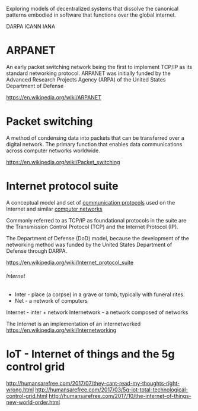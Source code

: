 Exploring models of decentralized systems that dissolve the canonical patterns embodied in software that functions over the 
global internet.

DARPA
ICANN
IANA

# ARPANET
An early packet switching network being the first to implement TCP/IP as its standard networking protocol.
ARPANET was initially funded by the Advanced Research Projects Agency (ARPA) of the United States Department of Defense

https://en.wikipedia.org/wiki/ARPANET

# Packet switching
A method of condensing data into packets that can be transferred over a digital network.
The primary function that enables data communications across computer networks worldwide.

https://en.wikipedia.org/wiki/Packet_switching

# Internet protocol suite
A conceptual model and set of [communication protocols](https://en.wikipedia.org/wiki/Communications_protocol) used on the 
Internet and similar [computer networks](https://en.wikipedia.org/wiki/Computer_network)

Commonly referred to as TCP/IP as foundational protocols in the suite are the Transmission Control Protocol (TCP) and the Internet Protocol (IP).

The Department of Defense (DoD) model, because the development of the networking method was funded by the United States Department of Defense through DARPA.

https://en.wikipedia.org/wiki/Internet_protocol_suite

###### Internet
 * Inter - place (a corpse) in a grave or tomb, typically with funeral rites.
 * Net - a network of computers
 
 Internet - inter + network
 Internetwork - a network composed of networks
 
 The Internet is an implementation of an internetworked
 https://en.wikipedia.org/wiki/Internetworking
 
 # IoT - Internet of things and the 5g control grid
 http://humansarefree.com/2017/07/they-cant-read-my-thoughts-right-wrong.html
 http://humansarefree.com/2017/03/5g-iot-total-technological-control-grid.html
 http://humansarefree.com/2017/10/the-internet-of-things-new-world-order.html
